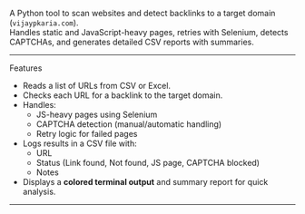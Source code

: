 A Python tool to scan websites and detect backlinks to a target domain (`vijaypkaria.com`).  
Handles static and JavaScript-heavy pages, retries with Selenium, detects CAPTCHAs, and generates detailed CSV reports with summaries.

---

Features

- Reads a list of URLs from CSV or Excel.
- Checks each URL for a backlink to the target domain.
- Handles:
  - JS-heavy pages using Selenium
  - CAPTCHA detection (manual/automatic handling)
  - Retry logic for failed pages
- Logs results in a CSV file with:
  - URL
  - Status (Link found, Not found, JS page, CAPTCHA blocked)
  - Notes
- Displays a **colored terminal output** and summary report for quick analysis.

---

